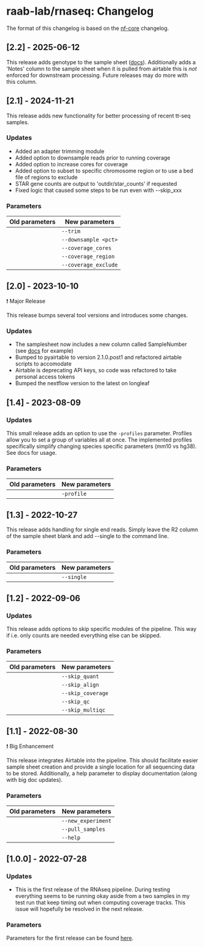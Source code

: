 raab-lab/rnaseq: Changelog
==============================

The format of this changelog is based on the [nf-core](https://github.com/nf-core/rnaseq/blob/master/CHANGELOG.md) changelog.

## [2.2] - 2025-06-12

This release adds genotype to the sample sheet ([docs](docs/params.md)).
Additionally adds a 'Notes' column to the sample sheet when it is pulled from airtable
this is *not* enforced for downstream processing. Future releases may do more with this column.

## [2.1] - 2024-11-21

This release adds new functionality for better processing of recent tt-seq samples.

### Updates

- Added an adapter trimming module
- Added option to downsample reads prior to running coverage
- Added option to increase cores for coverage
- Added option to subset to specific chromosome region or to use a bed file of regions to exclude
- STAR gene counts are output to 'outdir/star_counts' if requested
- Fixed logic that caused some steps to be run even with --skip_xxx 

### Parameters

| Old parameters         | New parameters         |
| ---------------------- | ---------------------- |
|                        | `--trim`	          |
|                        | `--downsample <pct>`   |
|                        | `--coverage_cores`     |
|                        | `--coverage_region`    |
|                        | `--coverage_exclude`   |

## [2.0] - 2023-10-10

:exclamation: Major Release

This release bumps several tool versions and introduces some changes.

### Updates

- The samplesheet now includes a new column called SampleNumber (see [docs](docs/params.md) for example)
- Bumped to pyairtable to version 2.1.0.post1 and refactored airtable scripts to accomodate
- Airtable is deprecating API keys, so code was refactored to take personal access tokens
- Bumped the nextflow version to the latest on longleaf

## [1.4] - 2023-08-09

### Updates

This small release adds an option to use the `-profiles` parameter. Profiles allow you to set a group of variables all at once.
The implemented profiles specifically simplify changing species specific parameters (mm10 vs hg38). See docs for usage.

### Parameters

| Old parameters         | New parameters         |
| ---------------------- | ---------------------- |
|                        | `-profile`	          |

## [1.3] - 2022-10-27

This release adds handling for single end reads. Simply leave the R2 column of the sample sheet blank and add --single to the command line.

### Parameters

| Old parameters         | New parameters         |
| ---------------------- | ---------------------- |
|                        | `--single`		  |

## [1.2] - 2022-09-06

### Updates

This release adds options to skip specific modules of the pipeline. This way if i.e. only counts are needed everything else can be skipped.

### Parameters

| Old parameters         | New parameters         |
| ---------------------- | ---------------------- |
|                        | `--skip_quant`	  |
|                        | `--skip_align`	  |
|                        | `--skip_coverage`  	  |
|                        | `--skip_qc`	  	  |
|                        | `--skip_multiqc`  	  |

## [1.1] - 2022-08-30

:exclamation: Big Enhancement

This release integrates Airtable into the pipeline. This should facilitate easier sample sheet creation and provide a single location for all sequencing data to be stored. Additionally, a help parameter to display documentation (along with big doc updates).

### Parameters

| Old parameters         | New parameters         |
| ---------------------- | ---------------------- |
|                        | `--new_experiment`     |
|                        | `--pull_samples`	  |
|                        | `--help`	  	  |

## [1.0.0] - 2022-07-28

### Updates

- This is the first release of the RNAseq pipeline. During testing everything seems to be running okay aside from a two samples in my test run that keep timing out when computing coverage tracks. This issue will hopefully be resolved in the next release.

### Parameters

Parameters for the first release can be found [here](docs/params.md).
